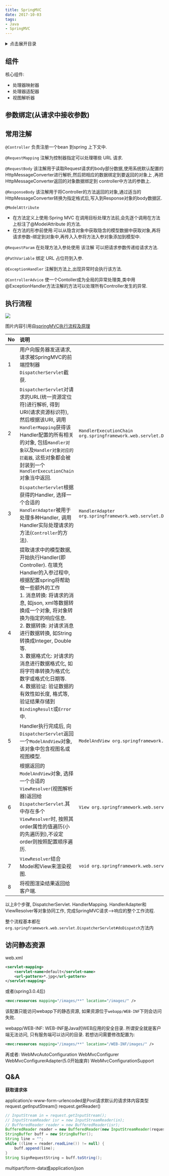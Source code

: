 ```yaml
---
title: SpringMVC
date: 2017-10-03
tags:
- Java
- SpringMVC
---
```

<details>
<summary>点击展开目录</summary>
<!-- TOC -->

- [组件](#组件)
- [参数绑定(从请求中接收参数)](#参数绑定从请求中接收参数)
- [常用注解](#常用注解)
- [执行流程](#执行流程)
- [访问静态资源](#访问静态资源)
- [Q&A](#qa)

<!-- /TOC -->
</details>


## 组件

核心组件:

* 处理器映射器
* 处理器适配器
* 视图解析器

## 参数绑定(从请求中接收参数)


## 常用注解

`@Controller`
负责注册一个bean 到spring 上下文中.

`@RequestMapping`
注解为控制器指定可以处理哪些 URL 请求.

`@RequestBody`
该注解用于读取Request请求的body部分数据,使用系统默认配置的HttpMessageConverter进行解析,然后把相应的数据绑定到要返回的对象上 ,再把HttpMessageConverter返回的对象数据绑定到 controller中方法的参数上.

`@ResponseBody`
该注解用于将Controller的方法返回的对象,通过适当的HttpMessageConverter转换为指定格式后,写入到Response对象的body数据区.

`@ModelAttribute`
* 在方法定义上使用:Spring MVC 在调用目标处理方法前,会先逐个调用在方法上标注了@ModelAttribute 的方法.
* 在方法的形参前使用:可以从隐含对象中获取隐含的模型数据中获取对象,再将请求参数–绑定到对象中,再传入入参将方法入参对象添加到模型中.

`@RequestParam`
在处理方法入参处使用 该注解 可以把请求参数传递给请求方法.

`@PathVariable`
绑定 URL 占位符到入参.

`@ExceptionHandler`
注解到方法上,出现异常时会执行该方法.

`@ControllerAdvice`
使一个Contoller成为全局的异常处理类,类中用@ExceptionHandler方法注解的方法可以处理所有Controller发生的异常.

## 执行流程

![](https://gitee.com/LuVx/img/raw/master/SpringMVC_Flow.png)

图片内容引用自[springMVC执行流程及原理](https://blog.csdn.net/liangzi_lucky/article/details/52459378)

| No   | 说明                                                         |                                                              |
| :--- | :----------------------------------------------------------- | ------------------------------------------------------------ |
| 1    | 用户向服务器发送请求, 请求被SpringMVC的前端控制器`DispatcherServlet`截获. |                                                              |
| 2    | `DispatcherServlet`对请求的URL(统一资源定位符)进行解析, 得到URI(请求资源标识符), 然后根据该URI, 调用`HandlerMapping`获得该Handler配置的所有相关的对象, 包括`Handler对象`以及`Handler对象对应的拦截器`, 这些对象都会被封装到一个`HandlerExecutionChain`对象当中返回. | `HandlerExecutionChain org.springframework.web.servlet.DispatcherServlet#getHandler` |
| 3    | `DispatcherServlet`根据获得的Handler, 选择一个合适的`HandlerAdapter`被用于处理多种Handler, 调用Handler实际处理请求的方法(`Controller`的方法). | `HandlerAdapter org.springframework.web.servlet.DispatcherServlet#getHandlerAdapter` |
| 4    | 提取请求中的模型数据, 开始执行Handler(即Controller). 在填充Handler的入参过程中, 根据配置spring将帮助做一些额外的工作<br/>1. 消息转换: 将请求的消息, 如json, xml等数据转换成一个对象, 将对象转换为指定的响应信息.<br/>2. 数据转换: 对请求消息进行数据转换, 如String转换成Integer, Double等.<br/>3. 数据格式化: 对请求的消息进行数据格式化, 如将字符串转换为格式化数字或格式化日期等.<br/>4. 数据验证: 验证数据的有效性如长度, 格式等, 验证结果存储到`BindingResult`或`Error`中. |                                                              |
| 5    | Handler执行完成后, 向`DispatcherServlet`返回一个`ModelAndView`对象, 该对象中包含视图名或视图模型. | `ModelAndView org.springframework.web.servlet.HandlerAdapter#handle` |
| 6    | 根据返回的`ModelAndView`对象, 选择一个合适的`ViewResolver`(视图解析器)返回给`DispatcherServlet`.其中存在多个`ViewResolver`时, 按照其order属性的值遍历(小的先遍历到),不设定order则按照配置顺序遍历. | `View org.springframework.web.servlet.ViewResolver#resolveViewName` |
| 7    | `ViewResolver`结合Model和View来渲染视图.                     | `void org.springframework.web.servlet.DispatcherServlet#render` |
| 8    | 将视图渲染结果返回给客户端.                                  |                                                              |

以上8个步骤, DispatcherServlet. HandlerMapping. HandlerAdapter和ViewResolver等对象协同工作, 完成SpringMVC请求—>响应的整个工作流程.

整个流程基本都在`org.springframework.web.servlet.DispatcherServlet#doDispatch`方法内

## 访问静态资源

web.xml

```xml
<servlet-mapping>
    <servlet-name>default</servlet-name>
    <url-pattern>*.jpg</url-pattern>
</servlet-mapping>
```

或者(spring3.0.4后)
```xml
<mvc:resources mapping="/images/**" location="/images/" />
```
该配置只能访问webapp下的静态资源, 如果资源位于`webapp/WEB-INF`下则会访问失败.

webapp/WEB-INF: WEB-INF是Java的WEB应用的安全目录. 所谓安全就是客户端无法访问, 只有服务端可以访问的目录.
若想访问需要修改配置为:
```xml
<mvc:resources mapping="/images/**" location="/WEB-INF/images/" />
```

再或者:
WebMvcAutoConfiguration
WebMvcConfigurer
WebMvcConfigurerAdapter(5.0开始废弃)
WebMvcConfigurationSupport

## Q&A



**获取请求体**

application/x-www-form-urlencoded是Post请求默认的请求体内容类型
request.getInputStream()
request.getReader()

```Java
// InputStream in = request.getInputStream();  
// InputStreamReader isr = new InputStreamReader(in);  
// BufferedReader reader = new BufferedReader(isr);
BufferedReader reader = new BufferedReader(new InputStreamReader(request.getInputStream(), "UTF8"));
StringBuffer buff = new StringBuffer();
String line = "";
while ((line = reader.readLine()) != null) {
    buff.append(line);
}
String SignRequestString = buff.toString();
```

multipart/form-data或application/json

